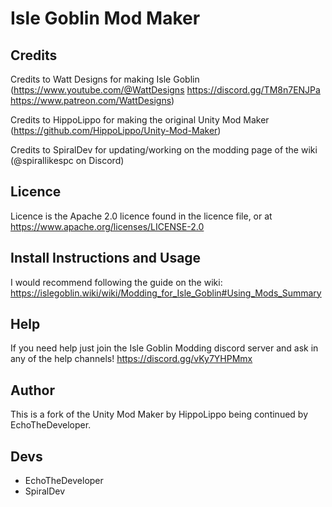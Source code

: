# Isle Goblin Mod Maker

## Credits
Credits to Watt Designs for making Isle Goblin (https://www.youtube.com/@WattDesigns https://discord.gg/TM8n7ENJPa https://www.patreon.com/WattDesigns)

Credits to HippoLippo for making the original Unity Mod Maker (https://github.com/HippoLippo/Unity-Mod-Maker)

Credits to SpiralDev for updating/working on the modding page of the wiki (@spirallikespc on Discord)

## Licence

Licence is the Apache 2.0 licence found in the licence file, or at https://www.apache.org/licenses/LICENSE-2.0

## Install Instructions and Usage

I would recommend following the guide on the wiki: https://islegoblin.wiki/wiki/Modding_for_Isle_Goblin#Using_Mods_Summary

## Help

If you need help just join the Isle Goblin Modding discord server and ask in any of the help channels! https://discord.gg/vKy7YHPMmx

## Author

This is a fork of the Unity Mod Maker by HippoLippo being continued by EchoTheDeveloper.

## Devs

  * EchoTheDeveloper
  * SpiralDev

